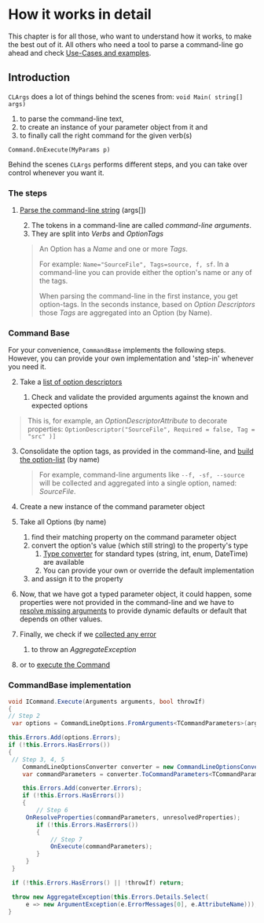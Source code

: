 # How it works in detail

This chapter is for all those, who want to understand how it works, to make the best out of it. All others who need a tool to parse a command-line go ahead and check [Use-Cases and examples](UseCases/index.md).

## Introduction

`CLArgs` does a lot of things behind the scenes from:
`void Main( string[] args)`

1. to parse the command-line text,
2. to create an instance of your parameter object from it and 
3. to finally call the right command for the given verb(s)

`Command.OnExecute(MyParams p)`

Behind the scenes `CLArgs` performs different steps, and you can take over control whenever you want it.

### The steps

1. [Parse the command-line string](argumentParser.md) (args[]) 

   2. The tokens in a command-line are called *command-line arguments*.
   2. They are split into *Verbs* and *OptionTags*

   > An Option has a *Name* and one or more *Tags*. 
   >
   > For example: `Name="SourceFile", Tags=source, f, sf`. In a command-line you can provide either the option's name or any of the tags.
   >
   > When parsing the command-line in the first instance, you get option-tags. In the seconds instance, based on *Option Descriptors* those *Tags* are aggregated into an Option (by Name). 

### Command Base

For your convenience, `CommandBase` implements the following steps. However, you can provide your own implementation and 'step-in' whenever you need it.

2. Take a [list of option descriptors](optionDescriptors.md) 

   1. Check and validate the provided arguments against
      the known and expected options

> This is, for example, an *OptionDescriptorAttribute* to decorate properties: `OptionDescriptor("SourceFile", Required = false, Tag = "src" )]`

3. Consolidate the option tags, as provided in the command-line,
   and [build the option-list](optionList.md) (by name)

    > For example, command-line arguments like `--f, -sf, --source` will be collected and aggregated into a single option, named: *SourceFile*. 

4. Create a new instance of the command parameter object

5. Take all Options (by name)

   1. find their matching property on the command parameter object
   2. convert the option's value (which still string) to the property's type
      1. [Type converter](convertValues.md) for standard types (string, int, enum, DateTime) are available
      2. You can provide your own or override the default implementation
   3. and assign it to the property

6. Now, that we have got a typed parameter object, it could happen, some properties were not provided in the command-line and we have to [resolve missing arguments](resolveArguments.md) to provide dynamic defaults or default that depends on other values.

7. Finally, we check if we [collected any error](errorList.md)

   1. to throw an *AggregateException*

8. or to [execute the Command](executeCommand.md)

### CommandBase implementation

   ``` csharp
void ICommand.Execute(Arguments arguments, bool throwIf)
{
   // Step 2
	var options = CommandLineOptions.FromArguments<TCommandParameters>(arguments);

   this.Errors.Add(options.Errors);
   if (!this.Errors.HasErrors())
   {
   	// Step 3, 4, 5
       CommandLineOptionsConverter converter = new CommandLineOptionsConverter();
       var commandParameters = converter.ToCommandParameters<TCommandParameters>(options, out List<string> unresolvedProperties);

       this.Errors.Add(converter.Errors);
       if (!this.Errors.HasErrors())
       {
           // Step 6
       	OnResolveProperties(commandParameters, unresolvedProperties);
           if (!this.Errors.HasErrors())
           {
               // Step 7
               OnExecute(commandParameters);
           }
        }
    }

    if (!this.Errors.HasErrors() || !throwIf) return;

    throw new AggregateException(this.Errors.Details.Select(
        e => new ArgumentException(e.ErrorMessages[0], e.AttributeName)));
}
   ```

   